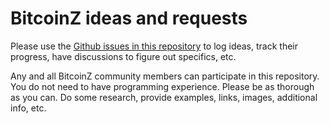 # BitcoinZ ideas and requests
Please use the [Github issues in this repository](https://github.com/bitcoinz-support/requests/issues) to log ideas, track their progress, have discussions to figure out specifics, etc.

Any and all BitcoinZ community members can participate in this repository. You do not need to have programming experience. Please be as thorough as you can. Do some research, provide examples, links, images, additional info, etc.
